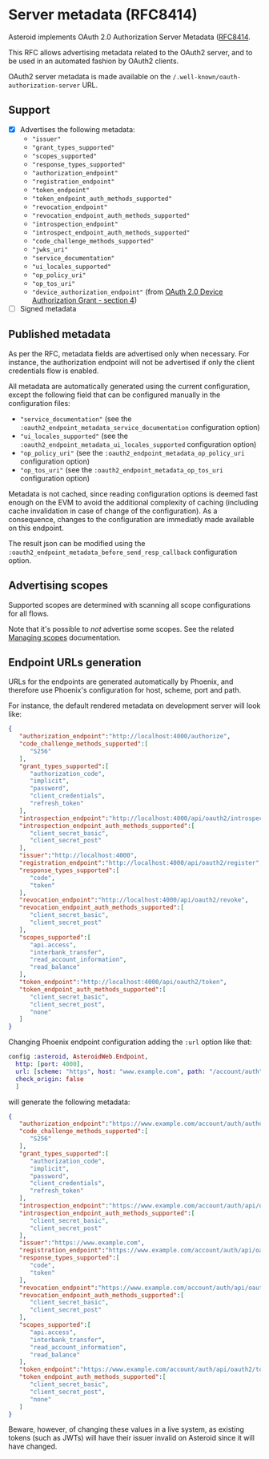 # Server metadata (RFC8414)

Asteroid implements OAuth 2.0 Authorization Server Metadata
([RFC8414](https://tools.ietf.org/html/rfc8414).

This RFC allows advertising metadata related to the OAuth2 server, and to be used in an
automated fashion by OAuth2 clients.

OAuth2 server metadata is made available on the `/.well-known/oauth-authorization-server`
URL.

## Support

- [x] Advertises the following metadata:
  - `"issuer"`
  - `"grant_types_supported"`
  - `"scopes_supported"`
  - `"response_types_supported"`
  - `"authorization_endpoint"`
  - `"registration_endpoint"`
  - `"token_endpoint"`
  - `"token_endpoint_auth_methods_supported"`
  - `"revocation_endpoint"`
  - `"revocation_endpoint_auth_methods_supported"`
  - `"introspection_endpoint"`
  - `"introspect_endpoint_auth_methods_supported"`
  - `"code_challenge_methods_supported"`
  - `"jwks_uri"`
  - `"service_documentation"`
  - `"ui_locales_supported"`
  - `"op_policy_uri"`
  - `"op_tos_uri"`
  - `"device_authorization_endpoint"` (from [OAuth 2.0 Device Authorization Grant - section 4](https://tools.ietf.org/html/draft-ietf-oauth-device-flow-15#section-4))
- [ ] Signed metadata

## Published metadata

As per the RFC, metadata fields are advertised only when necessary. For instance, the
authorization endpoint will not be advertised if only the client credentials flow is enabled.

All metadata are automatically generated using the current configuration, except the following
field that can be configured manually in the configuration files:
- `"service_documentation"`
(see the `:oauth2_endpoint_metadata_service_documentation` configuration option)
- `"ui_locales_supported"`
(see the `:oauth2_endpoint_metadata_ui_locales_supported` configuration option)
- `"op_policy_uri"`
(see the `:oauth2_endpoint_metadata_op_policy_uri` configuration option)
- `"op_tos_uri"`
(see the `:oauth2_endpoint_metadata_op_tos_uri` configuration option)

Metadata is not cached, since reading configuration options is deemed fast enough on the
EVM to avoid the additional complexity of caching (including cache invalidation in case of
change of the configuration). As a consequence, changes to the configuration are immediatly
made available on this endpoint.

The result json can be modified using the `:oauth2_endpoint_metadata_before_send_resp_callback`
configuration option.

## Advertising scopes

Supported scopes are determined with scanning all scope configurations for all flows.

Note that it's possible to *not* advertise some scopes. See the related
[Managing scopes](managing-scopes.html) documentation.

## Endpoint URLs generation

URLs for the endpoints are generated automatically by Phoenix, and therefore use Phoenix's
configuration for host, scheme, port and path.

For instance, the default rendered metadata on development server will look like:

```json
{
   "authorization_endpoint":"http://localhost:4000/authorize",
   "code_challenge_methods_supported":[
      "S256"
   ],
   "grant_types_supported":[
      "authorization_code",
      "implicit",
      "password",
      "client_credentials",
      "refresh_token"
   ],
   "introspection_endpoint":"http://localhost:4000/api/oauth2/introspect",
   "introspection_endpoint_auth_methods_supported":[
      "client_secret_basic",
      "client_secret_post"
   ],
   "issuer":"http://localhost:4000",
   "registration_endpoint":"http://localhost:4000/api/oauth2/register",
   "response_types_supported":[
      "code",
      "token"
   ],
   "revocation_endpoint":"http://localhost:4000/api/oauth2/revoke",
   "revocation_endpoint_auth_methods_supported":[
      "client_secret_basic",
      "client_secret_post"
   ],
   "scopes_supported":[
      "api.access",
      "interbank_transfer",
      "read_account_information",
      "read_balance"
   ],
   "token_endpoint":"http://localhost:4000/api/oauth2/token",
   "token_endpoint_auth_methods_supported":[
      "client_secret_basic",
      "client_secret_post",
      "none"
   ]
}
```
Changing Phoenix endpoint configuration adding the `:url` option like that:

```elixir
config :asteroid, AsteroidWeb.Endpoint,
  http: [port: 4000],
  url: [scheme: "https", host: "www.example.com", path: "/account/auth", port: 443],
  check_origin: false
  ]
```

will generate the following metadata:

```json
{
   "authorization_endpoint":"https://www.example.com/account/auth/authorize",
   "code_challenge_methods_supported":[
      "S256"
   ],
   "grant_types_supported":[
      "authorization_code",
      "implicit",
      "password",
      "client_credentials",
      "refresh_token"
   ],
   "introspection_endpoint":"https://www.example.com/account/auth/api/oauth2/introspect",
   "introspection_endpoint_auth_methods_supported":[
      "client_secret_basic",
      "client_secret_post"
   ],
   "issuer":"https://www.example.com",
   "registration_endpoint":"https://www.example.com/account/auth/api/oauth2/register",
   "response_types_supported":[
      "code",
      "token"
   ],
   "revocation_endpoint":"https://www.example.com/account/auth/api/oauth2/revoke",
   "revocation_endpoint_auth_methods_supported":[
      "client_secret_basic",
      "client_secret_post"
   ],
   "scopes_supported":[
      "api.access",
      "interbank_transfer",
      "read_account_information",
      "read_balance"
   ],
   "token_endpoint":"https://www.example.com/account/auth/api/oauth2/token",
   "token_endpoint_auth_methods_supported":[
      "client_secret_basic",
      "client_secret_post",
      "none"
   ]
}
```

Beware, however, of changing these values in a live system, as existing tokens (such as JWTs)
will have their issuer invalid on Asteroid since it will have changed.
